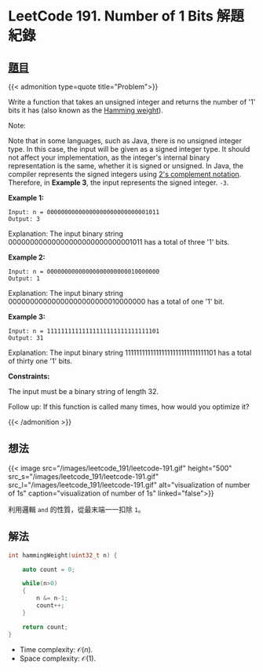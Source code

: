 # LeetCode 191. Number of 1 Bits 解題紀錄


## [題目](https://leetcode.com/problems/number-of-1-bits/)

{{< admonition type=quote title="Problem">}}

Write a function that takes an unsigned integer and returns the number of '1' bits it has (also known as the [Hamming weight](http://en.wikipedia.org/wiki/Hamming_weight)).

Note:

Note that in some languages, such as Java, there is no unsigned integer type. In this case, the input will be given as a signed integer type. It should not affect your implementation, as the integer's internal binary representation is the same, whether it is signed or unsigned.
In Java, the compiler represents the signed integers using [2's complement notation](https://en.wikipedia.org/wiki/Two%27s_complement). Therefore, in **Example 3**, the input represents the signed integer. `-3`.

**Example 1:**

```
Input: n = 00000000000000000000000000001011
Output: 3
```

Explanation: The input binary string 00000000000000000000000000001011 has a total of three '1' bits.

**Example 2:**

```
Input: n = 00000000000000000000000010000000
Output: 1
```

Explanation: The input binary string 00000000000000000000000010000000 has a total of one '1' bit.

**Example 3:**

```
Input: n = 11111111111111111111111111111101
Output: 31
```

Explanation: The input binary string 11111111111111111111111111111101 has a total of thirty one '1' bits.

**Constraints:**

The input must be a binary string of length 32.

Follow up: If this function is called many times, how would you optimize it?

{{< /admonition >}}

## 想法

{{< image src="/images/leetcode_191/leetcode-191.gif"  height="500"
          src_s="/images/leetcode_191/leetcode-191.gif"
          src_l="/images/leetcode_191/leetcode-191.gif"
alt="visualization of number of 1s" caption="visualization of number of 1s" linked="false">}}

利用邏輯 `and` 的性質，從最末端一一扣除 `1`。

## 解法

```cpp
int hammingWeight(uint32_t n) {

    auto count = 0;

    while(n>0)
    {
        n &= n-1;
        count++;
    }

    return count;
}
```

-   Time complexity: $\mathcal{O}(n)$.
-   Space complexity: $\mathcal{O}(1)$.

